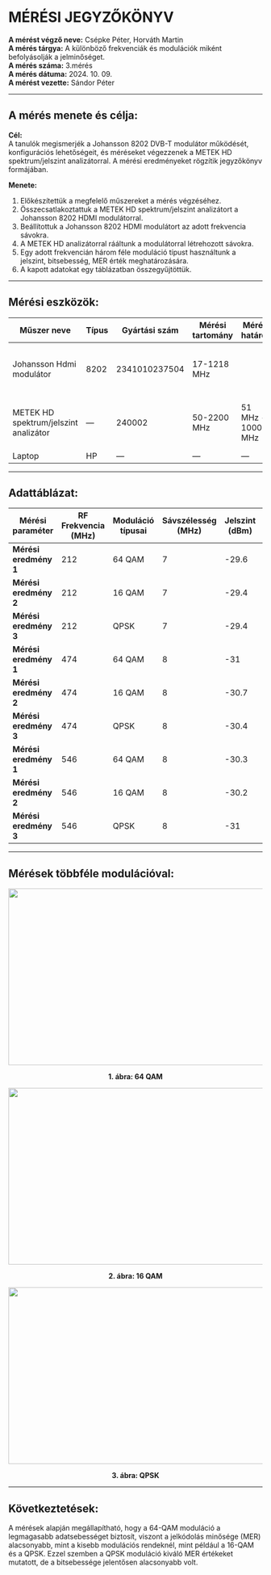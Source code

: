 # MÉRÉSI JEGYZŐKÖNYV

**A mérést végző neve:** Csépke Péter, Horváth Martin  
**A mérés tárgya:** A különböző frekvenciák és modulációk miként befolyásolják a jelminőséget.  
**A mérés száma:** 3.mérés  
**A mérés dátuma:** 2024. 10. 09.  
**A mérést vezette:** Sándor Péter

---

## A mérés menete és célja:

**Cél:**  
A tanulók megismerjék a Johansson 8202 DVB-T modulátor működését, konfigurációs lehetőségeit, és méréseket végezzenek a METEK HD spektrum/jelszint analizátorral. A mérési eredményeket rögzítik jegyzőkönyv formájában.

**Menete:**  
1. Előkészítettük a megfelelő műszereket a mérés végzéséhez.
2. Összecsatlakoztattuk a METEK HD spektrum/jelszint analizátort a Johansson 8202 HDMI modulátorral.
3. Beállítottuk a Johansson 8202 HDMI modulátort az adott frekvencia sávokra.
4. A METEK HD analizátorral rááltunk a modulátorral létrehozott sávokra.
5. Egy adott frekvencián három féle moduláció típust használtunk a jelszint, bitsebesség, MER érték meghatározására.
6. A kapott adatokat egy táblázatban összegyűjtöttük.

---

## Mérési eszközök:

| Műszer neve                       | Típus                     | Gyártási szám        | Mérési tartomány | Mérési határok     | Kép |
|-----------------------------------|---------------------------|----------------------|------------------|--------------------|-----|
| Johansson Hdmi modulátor          | 8202                      | 2341010237504        | 17-1218 MHz      |                    | <img src="https://csepkepeter.github.io/Jegyzokonyv/projekt3/hdmi%20modulator.png" widht="150" height="100">    |
| METEK HD spektrum/jelszint analizátor | —                        | 240002               | 50-2200 MHz      | 51 MHz - 1000 MHz   | <img src="https://csepkepeter.github.io/Jegyzokonyv/projekt3/metekhd.png" width="150" height="100">    |
| Laptop                            | HP                        | —                    | —                | —                  |     |

---

## Adattáblázat:

| Mérési paraméter      | RF Frekvencia (MHz) | Moduláció típusai | Sávszélesség (MHz) | Jelszint (dBm) | Bitsebesség (Mbps) | MER érték (dB) |
|-----------------------|---------------------|-------------------|--------------------|----------------|--------------------|----------------|
| **Mérési eredmény 1**  | 212                 | 64 QAM            | 7                  | -29.6          | 15.8               | 38.3           |
| **Mérési eredmény 2**  | 212                 | 16 QAM            | 7                  | -29.4          | 7.8                | 36.4           |
| **Mérési eredmény 3**  | 212                 | QPSK              | 7                  | -29.4          | 3.7                | 39.9           |
| **Mérési eredmény 1**  | 474                 | 64 QAM            | 8                  | -31            | 18                 | 36.8           |
| **Mérési eredmény 2**  | 474                 | 16 QAM            | 8                  | -30.7          | 9.1                | 35.3           |
| **Mérési eredmény 3**  | 474                 | QPSK              | 8                  | -30.4          | 4.2                | 39.4           |
| **Mérési eredmény 1**  | 546                 | 64 QAM            | 8                  | -30.3          | 18.3               | 36.1           |
| **Mérési eredmény 2**  | 546                 | 16 QAM            | 8                  | -30.2          | 9.2                | 35.8           |
| **Mérési eredmény 3**  | 546                 | QPSK              | 8                  | -31            | 4.3                | 39.9           |

---

## Mérések többféle modulációval:  

<p align="center">
  <img src="https://csepkepeter.github.io/Jegyzokonyv/projekt3/64qam.png" width="600" height="350">
</p>
<p align="center"><strong>1. ábra: 64 QAM</strong></p>

<p align="center">
  <img src="https://csepkepeter.github.io/Jegyzokonyv/projekt3/16qam.png" width="600" height="350">
</p>
<p align="center"><strong>2. ábra: 16 QAM</strong></p>

<p align="center">
  <img src="https://csepkepeter.github.io/Jegyzokonyv/projekt3/qpsk.png" width="600" height="350">
</p>
<p align="center"><strong>3. ábra: QPSK</strong></p>

---

## Következtetések:

A mérések alapján megállapítható, hogy a 64-QAM moduláció a legmagasabb adatsebességet biztosít, viszont a jelkódolás minősége (MER) alacsonyabb, mint a kisebb modulációs rendeknél, mint például a 16-QAM és a QPSK. Ezzel szemben a QPSK moduláció kiváló MER értékeket mutatott, de a bitsebessége jelentősen alacsonyabb volt.

